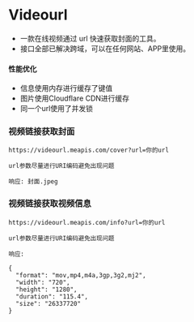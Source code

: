 # Videourl

* 一款在线视频通过 url 快速获取封面的工具。
* 接口全部已解决跨域，可以在任何网站、APP里使用。

#### 性能优化

- 信息使用内存进行缓存了键值
- 图片使用Cloudflare CDN进行缓存
- 同一个url使用了并发锁

### 视频链接获取封面

```base
https://videourl.meapis.com/cover?url=你的url

url参数尽量进行URI编码避免出现问题

响应: 封面.jpeg
```

### 视频链接获取视频信息

```base
https://videourl.meapis.com/info?url=你的url

url参数尽量进行URI编码避免出现问题

响应: 

{
  "format": "mov,mp4,m4a,3gp,3g2,mj2",
  "width": "720",
  "height": "1280",
  "duration": "115.4",
  "size": "26337720"
}
```